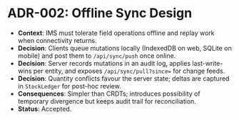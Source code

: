 # ADR-002: Offline Sync Design

- **Context**: IMS must tolerate field operations offline and replay work when connectivity returns.
- **Decision**: Clients queue mutations locally (IndexedDB on web, SQLite on mobile) and post them to `/api/sync/push` once online.
- **Decision**: Server records mutations in an audit log, applies last-write-wins per entity, and exposes `/api/sync/pull?since=` for change feeds.
- **Decision**: Quantity conflicts favour the server state; deltas are captured in `StockLedger` for post-hoc review.
- **Consequences**: Simpler than CRDTs; introduces possibility of temporary divergence but keeps audit trail for reconciliation.
- **Status**: Accepted.
